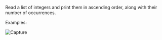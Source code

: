 Read a list of integers and print them in ascending order, along with their number of occurrences.

Examples: 

![Capture](https://user-images.githubusercontent.com/45227327/201685113-ae44066b-8d09-4882-b6b8-a51cab30314e.PNG)

